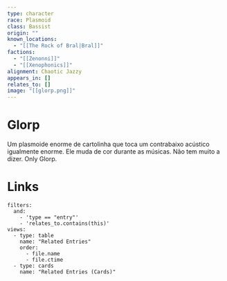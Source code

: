 ```yaml
---
type: character
race: Plasmoid
class: Bassist
origin: ""
known_locations:
  - "[[The Rock of Bral|Bral]]"
factions:
  - "[[Zenonni]]"
  - "[[Xenophonics]]"
alignment: Chaotic Jazzy
appears_in: []
relates_to: []
image: "[[glorp.png]]"
---
```

# Glorp
Um plasmoide enorme de cartolinha que toca um contrabaixo acústico igualmente enorme. Ele muda de cor durante as músicas. Não tem muito a dizer. Only Glorp.

<!-- DYNAMIC:related-entries -->

# Links

```base
filters:
  and:
    - 'type == "entry"'
    - 'relates_to.contains(this)'
views:
  - type: table
    name: "Related Entries"
    order:
	  - file.name
      - file.ctime
  - type: cards
    name: "Related Entries (Cards)"
```

<!-- /DYNAMIC -->
